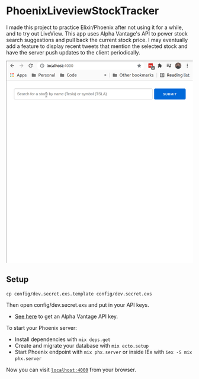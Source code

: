 # PhoenixLiveviewStockTracker

I made this project to practice Elixir/Phoenix after not using it for a while, and to
try out LiveView. This app uses Alpha Vantage's API to power stock search suggestions
and pull back the current stock price. I may eventually add a feature to display
recent tweets that mention the selected stock and have the server push updates
to the client periodically.

![Demo](./demo.gif)

## Setup

```
cp config/dev.secret.exs.template config/dev.secret.exs
```

Then open config/dev.secret.exs and put in your API keys.
- [See here](https://www.alphavantage.co/support/#api-key) to get an Alpha Vantage API key.

To start your Phoenix server:

  * Install dependencies with `mix deps.get`
  * Create and migrate your database with `mix ecto.setup`
  * Start Phoenix endpoint with `mix phx.server` or inside IEx with `iex -S mix phx.server`

Now you can visit [`localhost:4000`](http://localhost:4000) from your browser.
